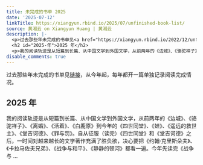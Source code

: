 ```yaml
---
title: 未完成的书单 2025
date: '2025-07-12'
linkTitle: https://xiangyun.rbind.io/2025/07/unfinished-book-list/
source: 黄湘云 on Xiangyun Huang | 黄湘云
description: |-
  <p>过去那些年未完成的书单见<a href="https://xiangyun.rbind.io/2022/12/unfinished-book-list/">链接</a>，从今年起，每年都开一篇单独记录阅读完成情况。</p>
  <h2 id="2025-年">2025 年</h2>
  <p>我的阅读轨迹是从短篇到长篇、从中国文学到外国文学，从前两年的《边城》、《骆驼祥子》、《离婚》、《活着》、《白鹿原》到今年的《四世同堂》、《蛙》、《遥远的救世主》、《堂吉诃德》、《罪与罚》。自从征服（读完）《四世同堂》和《堂吉诃德》之后，一时间对越来越长的文学著作充满了胜负欲，决心要把《约翰·克里斯朵夫》、《卡拉马佐夫兄弟》、《战争与和平》、《静静的顿河》都看一遍。今年先读完《战争与 ...
disable_comments: true
---
```

<p>过去那些年未完成的书单见<a href="https://xiangyun.rbind.io/2022/12/unfinished-book-list/">链接</a>，从今年起，每年都开一篇单独记录阅读完成情况。</p>
<h2 id="2025-年">2025 年</h2>
<p>我的阅读轨迹是从短篇到长篇、从中国文学到外国文学，从前两年的《边城》、《骆驼祥子》、《离婚》、《活着》、《白鹿原》到今年的《四世同堂》、《蛙》、《遥远的救世主》、《堂吉诃德》、《罪与罚》。自从征服（读完）《四世同堂》和《堂吉诃德》之后，一时间对越来越长的文学著作充满了胜负欲，决心要把《约翰·克里斯朵夫》、《卡拉马佐夫兄弟》、《战争与和平》、《静静的顿河》都看一遍。今年先读完《战争与 ...
